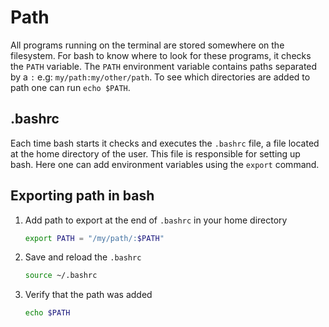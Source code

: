 # Path 
All programs running on the terminal are stored somewhere on the filesystem. For bash to know where to look for these programs, it checks the `PATH` variable. The `PATH` environment variable contains paths separated by a `:` e.g: `my/path:my/other/path`. To see which directories are added to path one can run `echo $PATH`. 

## .bashrc 
Each time bash starts it checks and executes the `.bashrc` file, a file located at the home directory of the user. This file is responsible for setting up bash. Here one can add environment variables using the `export` command. 

## Exporting path in bash

1. Add path to export at the end of `.bashrc` in your home directory
    ```bash
    export PATH = "/my/path/:$PATH"
    ```
2. Save and reload the `.bashrc`
    ```bash
    source ~/.bashrc
    ```
3. Verify that the path was added 
    ```bash
    echo $PATH
    ```
